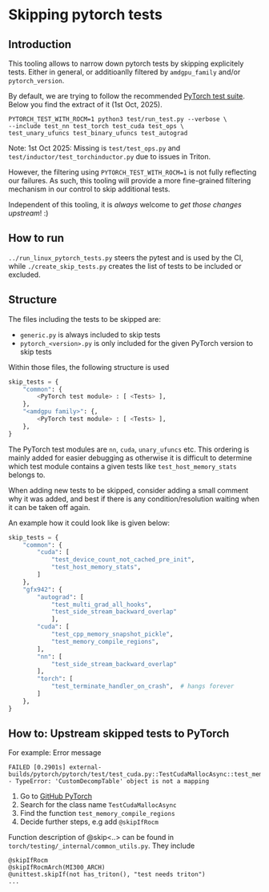 # Skipping pytorch tests

## Introduction

This tooling allows to narrow down pytorch tests by skipping explicitely tests.
Either in general, or additioanlly filtered by `amdgpu_family` and/or `pytorch_version`.

By default, we are trying to follow the recommended [PyTorch test suite](https://rocm.docs.amd.com/projects/install-on-linux/en/latest/install/3rd-party/pytorch-install.html#testing-the-pytorch-installation).
Below you find the extract of it (1st Oct, 2025).

```
PYTORCH_TEST_WITH_ROCM=1 python3 test/run_test.py --verbose \
--include test_nn test_torch test_cuda test_ops \
test_unary_ufuncs test_binary_ufuncs test_autograd
```

Note:
1st Oct 2025: Missing is `test/test_ops.py` and `test/inductor/test_torchinductor.py` due to issues in Triton.

However, the filtering using `PYTORCH_TEST_WITH_ROCM=1` is not fully reflecting our failures. As such, this tooling will provide a more fine-grained filtering mechanism in our control to skip additional tests.

Independent of this tooling, it is _always_ welcome to _get those changes upstream_! :)

## How to run

`../run_linux_pytorch_tests.py` steers the pytest and is used by the CI, while `./create_skip_tests.py` creates the list of tests to be included or excluded.

## Structure

The files including the tests to be skipped are:

- `generic.py` is always included to skip tests
- `pytorch_<version>.py` is only included for the given PyTorch version to skip tests

Within those files, the following structure is used

```py
skip_tests = {
    "common": {
        <PyTorch test module> : [ <Tests> ],
    },
    "<amdgpu family>": {,
        <PyTorch test module> : [ <Tests> ],
    },
}
```

The PyTorch test modules are `nn`, `cuda`, `unary_ufuncs` etc.
This ordering is mainly added for easier debugging as otherwise it is difficult to determine which test module contains a given tests like `test_host_memory_stats` belongs to.

When adding new tests to be skipped, consider adding a small comment why it was added, and best if there is any condition/resolution waiting when it can be taken off again.

An example how it could look like is given below:

```py
skip_tests = {
    "common": {
        "cuda": [
            "test_device_count_not_cached_pre_init",
            "test_host_memory_stats",
        ]
    },
    "gfx942": {
        "autograd": [
            "test_multi_grad_all_hooks",
            "test_side_stream_backward_overlap"
            ],
        "cuda": [
            "test_cpp_memory_snapshot_pickle",
            "test_memory_compile_regions",
        ],
        "nn": [
            "test_side_stream_backward_overlap"
        ],
        "torch": [
            "test_terminate_handler_on_crash",  # hangs forever
        ]
    },
}
```

## How to: Upstream skipped tests to PyTorch

For example:
Error message

```
FAILED [0.2901s] external-builds/pytorch/pytorch/test/test_cuda.py::TestCudaMallocAsync::test_memory_compile_regions - TypeError: 'CustomDecompTable' object is not a mapping
```

1. Go to [GitHub PyTorch](https://github.com/pytorch/pytorch)
1. Search for the class name `TestCudaMallocAsync`
1. Find the function `test_memory_compile_regions`
1. Decide further steps, e.g add `@skipIfRocm`

Function description of @skip\<..> can be found in `torch/testing/_internal/common_utils.py`.
They include

```
@skipIfRocm
@skipIfRocmArch(MI300_ARCH)
@unittest.skipIf(not has_triton(), "test needs triton")
...
```
